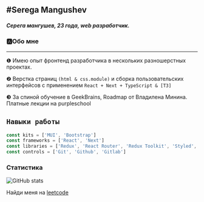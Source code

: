## #Serega Mangushev
   
##### Серега мангушев, 23 года, web разработчик.

### 🅰Обо мне
___
❶ Имею опыт фронтенд разработчика в нескольких разношерстных проектах.

❷ Верстка страниц ```(html & css.module)``` и сборка пользовательских интерфейсов с применением ```React + Next + TypeScript & [T3]``` 

❸ За спиной обучение в GeekBrains, Roadmap от Владилена Минина. Платные лекции на purpleschool

`Навыки работы`
--
```js
const kits = ['MUI', 'Bootstrap']
const frameworks = ['React', 'Next']
const libraries = ['Redux', 'React Router', 'Redux Toolkit', 'Styled', 'Luxon', 'React Transition Group']
const controls = ['Git', 'Github', 'Gitlab']
```

### Статистика

![GitHub stats](https://github-readme-stats.vercel.app/api?username=Binatik&show_icons=true&theme=radical)  



[vk]: https://vk.com/id269791339 
[code]: https://github.com/Binatik/Code

Найди меня на [leetcode](https://leetcode.com/Binatik/)
